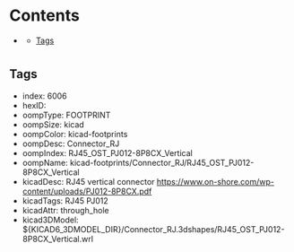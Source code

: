 



Contents
========

* [](#)
	* [Tags](#tags)

# 

## Tags

- index: 6006
- hexID: 
- oompType: FOOTPRINT
- oompSize: kicad
- oompColor: kicad-footprints
- oompDesc: Connector_RJ
- oompIndex: RJ45_OST_PJ012-8P8CX_Vertical
- oompName: kicad-footprints/Connector_RJ/RJ45_OST_PJ012-8P8CX_Vertical
- kicadDesc: RJ45 vertical connector https://www.on-shore.com/wp-content/uploads/PJ012-8P8CX.pdf
- kicadTags: RJ45 PJ012
- kicadAttr: through_hole
- kicad3DModel: ${KICAD6_3DMODEL_DIR}/Connector_RJ.3dshapes/RJ45_OST_PJ012-8P8CX_Vertical.wrl
